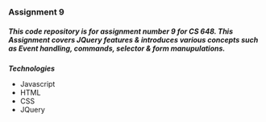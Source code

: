 <h3 class="code-line" data-line-start=0 data-line-end=1 ><a id="Assignment_9_0"></a>Assignment 9</h3>
<h5 class="code-line" data-line-start=2 data-line-end=3 ><a id="This_code_repository_is_for_assignment_number_9_for_CS_648_This_Assignment_covers_JQuery_features__introduces_various_concepts_such_as_Event_handling_commands_selector__form_manupulations_2"></a>This code repository is for assignment number 9 for CS 648. This Assignment covers JQuery features &amp; introduces various concepts such as Event handling, commands, selector &amp; form manupulations.</h5>
<p class="has-line-data" data-line-start="6" data-line-end="7"><strong><em>Technologies</em></strong></p>
<ul>
<li class="has-line-data" data-line-start="7" data-line-end="8">Javascript</li>
<li class="has-line-data" data-line-start="8" data-line-end="9">HTML</li>
<li class="has-line-data" data-line-start="9" data-line-end="10">CSS</li>
<li class="has-line-data" data-line-start="10" data-line-end="11">JQuery</li>
</ul>